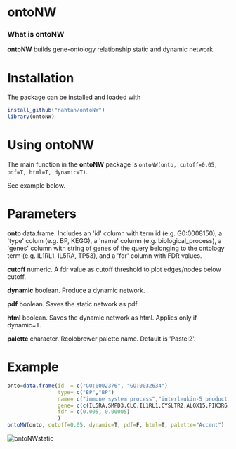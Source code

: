 # ontoNW

### What is ontoNW

**ontoNW** builds gene-ontology relationship static and dynamic network.

# Installation

The package can be installed and loaded with

```r
install_github("nahtan/ontoNW")
library(ontoNW)
```
# Using ontoNW

The main function in the **ontoNW** package is `ontoNW(onto, cutoff=0.05, pdf=T, html=T, dynamic=T)`.

See example below.

# Parameters

**onto** data.frame. Includes an 'id' column with term id (e.g. G0:0008150), a 'type' colum (e.g. BP, KEGG), a 'name' column (e.g. biological_process), a 'genes' column with string of genes of the query belonging to the ontology term (e.g. IL1RL1, IL5RA, TP53), and a 'fdr' column with FDR values.

**cutoff** numeric. A fdr value as cutoff threshold to plot edges/nodes below cutoff.

**dynamic** boolean. Produce a dynamic network.

**pdf** boolean. Saves the static network as pdf.

**html** boolean. Saves the dynamic network as html. Applies only if dynamic=T.

**palette** character. Rcolobrewer palette name. Default is 'Pastel2'.


# Example
```r
onto=data.frame(id  = c("GO:0002376", "GO:0032634")
                type= c("BP","BP")
                name= c("immune system process","interleukin-5 production")
                gene= c(c(IL5RA,SMPD3,CLC,IL1RL1,CYSLTR2,ALOX15,PIK3R6), c(IL5RA,IL1RL1))
                fdr = c(0.005, 0.00005)
                )
ontoNW(onto, cutoff=0.05, dynamic=T, pdf=F, html=T, palette="Accent")       
```

![ontoNWstatic](https://nahtan.github.com/ontoNW/StaticNetwork_reingold_tilford.png)

